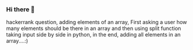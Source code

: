 ### Hi there 👋

 hackerrank question, adding elements of an array, First asking a user how many elements should be there in an array and then using split function taking input side by side in python, in the end, adding all elements in an array....:)
